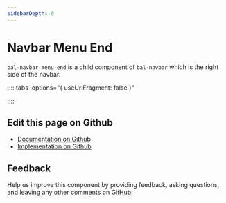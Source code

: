 ```yaml
---
sidebarDepth: 0
---
```



# Navbar Menu End

`bal-navbar-menu-end` is a child component of `bal-navbar` which is the right side of the navbar.




<!-- docs:child of bal-navbar -->

:::: tabs :options="{ useUrlFragment: false }"


::::

## Edit this page on Github

* [Documentation on Github](https://github.com/baloise/design-system/blob/master/docs/src/components/components/bal-navbar-menu-start.md)
* [Implementation on Github](https://github.com/baloise/design-system/blob/master/packages/components/src/components/bal-navbar-menu-start)

## Feedback

Help us improve this component by providing feedback, asking questions, and leaving any other comments on [GitHub](https://github.com/baloise/design-system/issues/new).

